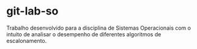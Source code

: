 # git-lab-so

Trabalho desenvolvido para a disciplina de Sistemas Operacionais com o intuito de analisar o desempenho de diferentes algoritmos de escalonamento.
